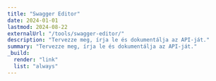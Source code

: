 ```yaml
---
title: "Swagger Editor"
date: 2024-01-01
lastmod: 2024-08-22
externalUrl: "/tools/swagger-editor/"
description: "Tervezze meg, írja le és dokumentálja az API-ját."
summary: "Tervezze meg, írja le és dokumentálja az API-ját."
_build:
  render: "link"
  list: "always"
---
```

